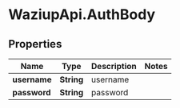 # WaziupApi.AuthBody

## Properties
Name | Type | Description | Notes
------------ | ------------- | ------------- | -------------
**username** | **String** | username | 
**password** | **String** | password | 


